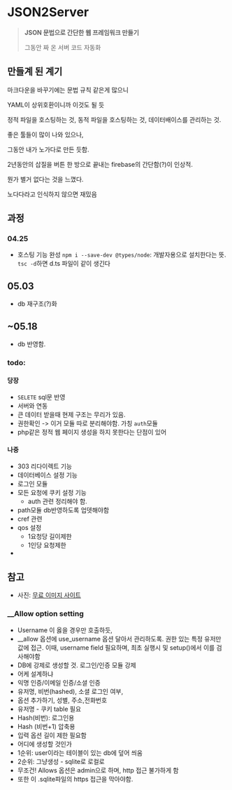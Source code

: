 # JSON2Server

> **JSON 문법으로 간단한 웹 프레임워크 만들기**
>
> 그동안 짜 온 서버 코드 자동화


## 만들계 된 계기

마크다운을 바꾸기에는 문법 규칙 같은게 많으니 

YAML이 상위호환이니까 이것도 될 듯

정적 파일을 호스팅하는 것, 동적 파일을 호스팅하는 것, 데이터배이스를 관리하는 것. 

좋은 툴들이 많이 나와 있으나,

그동안 내가 노가다로 만든 듯함.

2년동안의 삽질을 버튼 한 방으로 끝내는 firebase의 간단함(?)이 인상적.

뭔가 별거 없다는 것을 느꼈다.

노다다라고 인식하지 않으면 재밌음

## 과정

### 04.25
- 호스팅 기능 완성
`npm i --save-dev @types/node`: 개발자용으로 설치한다는 뜻.
`tsc -d`하면 d.ts 파일이 같이 생긴다

## 05.03
- db 재구조(?)화

## ~05.18
- db 반영함.

### todo:

#### 당장
- `SELETE` sql문 반영
- 서버와 연동
- 큰 데이터 받을때 현제 구조는 무리가 있음. 
- 권한확인 -> 이거 모듈 따로 분리해야함. 가칭  `auth`모듈
- php같은 정적 웹 페이지 생성을 하지 못한다는 단점이 있어


#### 나중
- 303 리다이렉트 기능
- 데이터베이스 설정 기능
- 로그인 모듈
- 모든 요청에 쿠키 설정 기능
    - auth 관련 정리해야 함.
- path모듈 db반영하도록 업뎃해야함
- cref 관련
- qos 설정
    - 1요청당 길이제한
    - 1인당 요청제한
- 

## 참고
- 사진: [무료 이미지 사이트](https://pixabay.com)


### __Allow option setting

- Username 이 옳을 경우만 호출하듯,
- __allow 옵션에 use_username  옵션 달아서 관리하도록. 권한 있는 특정 유저만 값에 접근. 이때, username field 필요하며, 최초 실행시 및 setup()에서 이를 검사해야함
- DB에 강제로 생성할 것. 로그인/인증 모듈 강제
- 어케 설계하냐
- 익명 인증/이메일 인증/소셜 인증
- 유저명, 비번(hashed), 소셜 로그인 여부, 
- 옵션 추가하기, 성별, 주소,전화번호
- 유저명 - 쿠키 table 필요
- Hash(비번): 로그인용
- Hash (비번+1) 압축용
- 입력 옵션 길이 제한 필요함
- 어디에 생성할 것인가
- 1순위: user이라는 테이블이 있는 db에 덮어 씌움
- 2순위: 그냥생성 - sqlite로 로컬로
- 무조건! Allows 옵션은 admin으로 하며, http 접근 불가하게 함
- 또한 이 .sqlite파일의 https 접근을 막아야함.